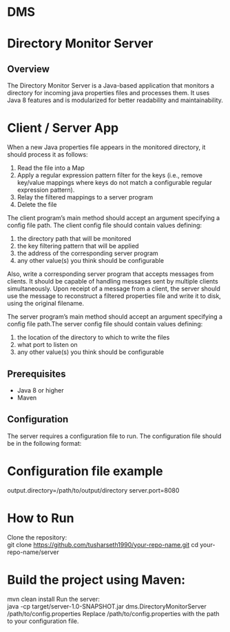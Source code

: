 # DMS

# Directory Monitor Server
## Overview
The Directory Monitor Server is a Java-based application that monitors a directory for incoming java properties files and processes them. It uses Java 8 features and is modularized for better readability and maintainability.

# Client / Server App
When a new Java properties file appears in the monitored directory, it should process it as follows:
1. Read the file into a Map
2. Apply a regular expression pattern filter for the keys (i.e., remove key/value mappings where keys do not match a configurable regular expression pattern).
3. Relay the filtered mappings to a server program
4. Delete the file

The client program’s main method should accept an argument specifying a config file path. The client config file should contain values defining:
1. the directory path that will be monitored
2. the key filtering pattern that will be applied
3. the address of the corresponding server program
4. any other value(s) you think should be configurable

Also, write a corresponding server program that accepts messages from clients. It should be capable of handling messages sent by multiple clients simultaneously.
Upon receipt of a message from a client, the server should use the message to reconstruct a filtered properties file and write it to disk, using the original filename.

The server program’s main method should accept an argument specifying a config file path.The server config file should contain values defining:
1. the location of the directory to which to write the files
2. what port to listen on
3. any other value(s) you think should be configurable


## Prerequisites
- Java 8 or higher
- Maven

## Configuration
The server requires a configuration file to run. The configuration file should be in the following format:

# Configuration file example
output.directory=/path/to/output/directory
server.port=8080

# How to Run
Clone the repository:  
git clone https://github.com/tusharseth1990/your-repo-name.git
cd your-repo-name/server

# Build the project using Maven:  
mvn clean install
Run the server:  
java -cp target/server-1.0-SNAPSHOT.jar dms.DirectoryMonitorServer /path/to/config.properties
Replace /path/to/config.properties with the path to your configuration file. 
